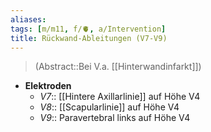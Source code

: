 ```yaml
---
aliases: 
tags: [m/m11, f/🫀, a/Intervention]
title: Rückwand-Ableitungen (V7-V9)
---
```

> (Abstract::Bei V.a. [[Hinterwandinfarkt]])
- **Elektroden**
	- *V7*:: [[Hintere Axillarlinie]] auf Höhe V4
	- *V8*:: [[Scapularlinie]] auf Höhe V4
	- *V9*:: Paravertebral links auf Höhe V4